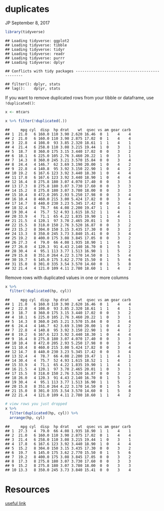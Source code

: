 duplicates
================
JP
September 8, 2017

``` r
library(tidyverse)
```

    ## Loading tidyverse: ggplot2
    ## Loading tidyverse: tibble
    ## Loading tidyverse: tidyr
    ## Loading tidyverse: readr
    ## Loading tidyverse: purrr
    ## Loading tidyverse: dplyr

    ## Conflicts with tidy packages ----------------------------------------------

    ## filter(): dplyr, stats
    ## lag():    dplyr, stats

If you want to remove duplicated rows from your tibble or dataframe, use `!duplicated()`:

``` r
x <- mtcars

x %>% filter(!duplicated(.))
```

    ##     mpg cyl  disp  hp drat    wt  qsec vs am gear carb
    ## 1  21.0   6 160.0 110 3.90 2.620 16.46  0  1    4    4
    ## 2  21.0   6 160.0 110 3.90 2.875 17.02  0  1    4    4
    ## 3  22.8   4 108.0  93 3.85 2.320 18.61  1  1    4    1
    ## 4  21.4   6 258.0 110 3.08 3.215 19.44  1  0    3    1
    ## 5  18.7   8 360.0 175 3.15 3.440 17.02  0  0    3    2
    ## 6  18.1   6 225.0 105 2.76 3.460 20.22  1  0    3    1
    ## 7  14.3   8 360.0 245 3.21 3.570 15.84  0  0    3    4
    ## 8  24.4   4 146.7  62 3.69 3.190 20.00  1  0    4    2
    ## 9  22.8   4 140.8  95 3.92 3.150 22.90  1  0    4    2
    ## 10 19.2   6 167.6 123 3.92 3.440 18.30  1  0    4    4
    ## 11 17.8   6 167.6 123 3.92 3.440 18.90  1  0    4    4
    ## 12 16.4   8 275.8 180 3.07 4.070 17.40  0  0    3    3
    ## 13 17.3   8 275.8 180 3.07 3.730 17.60  0  0    3    3
    ## 14 15.2   8 275.8 180 3.07 3.780 18.00  0  0    3    3
    ## 15 10.4   8 472.0 205 2.93 5.250 17.98  0  0    3    4
    ## 16 10.4   8 460.0 215 3.00 5.424 17.82  0  0    3    4
    ## 17 14.7   8 440.0 230 3.23 5.345 17.42  0  0    3    4
    ## 18 32.4   4  78.7  66 4.08 2.200 19.47  1  1    4    1
    ## 19 30.4   4  75.7  52 4.93 1.615 18.52  1  1    4    2
    ## 20 33.9   4  71.1  65 4.22 1.835 19.90  1  1    4    1
    ## 21 21.5   4 120.1  97 3.70 2.465 20.01  1  0    3    1
    ## 22 15.5   8 318.0 150 2.76 3.520 16.87  0  0    3    2
    ## 23 15.2   8 304.0 150 3.15 3.435 17.30  0  0    3    2
    ## 24 13.3   8 350.0 245 3.73 3.840 15.41  0  0    3    4
    ## 25 19.2   8 400.0 175 3.08 3.845 17.05  0  0    3    2
    ## 26 27.3   4  79.0  66 4.08 1.935 18.90  1  1    4    1
    ## 27 26.0   4 120.3  91 4.43 2.140 16.70  0  1    5    2
    ## 28 30.4   4  95.1 113 3.77 1.513 16.90  1  1    5    2
    ## 29 15.8   8 351.0 264 4.22 3.170 14.50  0  1    5    4
    ## 30 19.7   6 145.0 175 3.62 2.770 15.50  0  1    5    6
    ## 31 15.0   8 301.0 335 3.54 3.570 14.60  0  1    5    8
    ## 32 21.4   4 121.0 109 4.11 2.780 18.60  1  1    4    2

Remove rows with duplicated values in one or more columns

``` r
x %>% 
  filter(!duplicated(hp, cyl))
```

    ##     mpg cyl  disp  hp drat    wt  qsec vs am gear carb
    ## 1  21.0   6 160.0 110 3.90 2.620 16.46  0  1    4    4
    ## 2  22.8   4 108.0  93 3.85 2.320 18.61  1  1    4    1
    ## 3  18.7   8 360.0 175 3.15 3.440 17.02  0  0    3    2
    ## 4  18.1   6 225.0 105 2.76 3.460 20.22  1  0    3    1
    ## 5  14.3   8 360.0 245 3.21 3.570 15.84  0  0    3    4
    ## 6  24.4   4 146.7  62 3.69 3.190 20.00  1  0    4    2
    ## 7  22.8   4 140.8  95 3.92 3.150 22.90  1  0    4    2
    ## 8  19.2   6 167.6 123 3.92 3.440 18.30  1  0    4    4
    ## 9  16.4   8 275.8 180 3.07 4.070 17.40  0  0    3    3
    ## 10 10.4   8 472.0 205 2.93 5.250 17.98  0  0    3    4
    ## 11 10.4   8 460.0 215 3.00 5.424 17.82  0  0    3    4
    ## 12 14.7   8 440.0 230 3.23 5.345 17.42  0  0    3    4
    ## 13 32.4   4  78.7  66 4.08 2.200 19.47  1  1    4    1
    ## 14 30.4   4  75.7  52 4.93 1.615 18.52  1  1    4    2
    ## 15 33.9   4  71.1  65 4.22 1.835 19.90  1  1    4    1
    ## 16 21.5   4 120.1  97 3.70 2.465 20.01  1  0    3    1
    ## 17 15.5   8 318.0 150 2.76 3.520 16.87  0  0    3    2
    ## 18 26.0   4 120.3  91 4.43 2.140 16.70  0  1    5    2
    ## 19 30.4   4  95.1 113 3.77 1.513 16.90  1  1    5    2
    ## 20 15.8   8 351.0 264 4.22 3.170 14.50  0  1    5    4
    ## 21 15.0   8 301.0 335 3.54 3.570 14.60  0  1    5    8
    ## 22 21.4   4 121.0 109 4.11 2.780 18.60  1  1    4    2

``` r
# view rows you just dropped
x %>% 
  filter(duplicated(hp, cyl)) %>% 
  arrange(hp, cyl)
```

    ##     mpg cyl  disp  hp drat    wt  qsec vs am gear carb
    ## 1  27.3   4  79.0  66 4.08 1.935 18.90  1  1    4    1
    ## 2  21.0   6 160.0 110 3.90 2.875 17.02  0  1    4    4
    ## 3  21.4   6 258.0 110 3.08 3.215 19.44  1  0    3    1
    ## 4  17.8   6 167.6 123 3.92 3.440 18.90  1  0    4    4
    ## 5  15.2   8 304.0 150 3.15 3.435 17.30  0  0    3    2
    ## 6  19.7   6 145.0 175 3.62 2.770 15.50  0  1    5    6
    ## 7  19.2   8 400.0 175 3.08 3.845 17.05  0  0    3    2
    ## 8  17.3   8 275.8 180 3.07 3.730 17.60  0  0    3    3
    ## 9  15.2   8 275.8 180 3.07 3.780 18.00  0  0    3    3
    ## 10 13.3   8 350.0 245 3.73 3.840 15.41  0  0    3    4

Resources
=========

[useful link](http://www.sthda.com/english/wiki/identifying-and-removing-duplicate-data-in-r)
